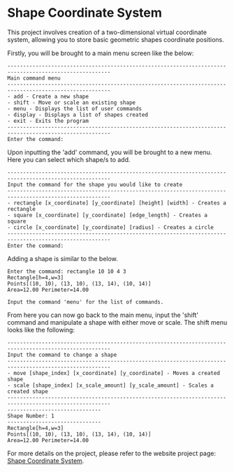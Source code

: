 # Shape Coordinate System

This project involves creation of a two-dimensional virtual coordinate system, allowing you to store basic geometric shapes coordinate positions.

Firstly, you will be brought to a main menu screen like the below:

```Psuedocode
-------------------------------------------------------------------------------------------------------
Main command menu
-------------------------------------------------------------------------------------------------------
- add - Create a new shape
- shift - Move or scale an existing shape
- menu - Displays the list of user commands
- display - Displays a list of shapes created
- exit - Exits the program
-------------------------------------------------------------------------------------------------------
Enter the command:
```

Upon inputting the 'add' command, you will be brought to a new menu. Here you can select which shape/s to add.

```Psuedocode
-------------------------------------------------------------------------------------------------------
Input the command for the shape you would like to create
-------------------------------------------------------------------------------------------------------
- rectangle [x_coordinate] [y_coordinate] [height] [width] - Creates a rectangle
- square [x_coordinate] [y_coordinate] [edge_length] - Creates a square
- circle [x_coordinate] [y_coordinate] [radius] - Creates a circle
-------------------------------------------------------------------------------------------------------
Enter the command:
```

Adding a shape is similar to the below.

```Psuedocode
Enter the command: rectangle 10 10 4 3
Rectangle[h=4,w=3]
Points[(10, 10), (13, 10), (13, 14), (10, 14)]
Area=12.00 Perimeter=14.00

Input the command 'menu' for the list of commands.
```

From here you can now go back to the main menu, input the 'shift' command and manipulate a shape with either move or scale. The shift menu looks like the following:

```Psuedocode
-------------------------------------------------------------------------------------------------------
Input the command to change a shape
-------------------------------------------------------------------------------------------------------
- move [shape_index] [x_coordinate] [y_coordinate] - Moves a created shape
- scale [shape_index] [x_scale_amount] [y_scale_amount] - Scales a created shape
-------------------------------------------------------------------------------------------------------
------------------------------
Shape Number: 1
------------------------------
Rectangle[h=4,w=3]
Points[(10, 10), (13, 10), (13, 14), (10, 14)]
Area=12.00 Perimeter=14.00
```

For more details on the project, please refer to the website project page: [Shape Coordinate System](https://acius.co.uk/projects/shape-coordinate-system/).
